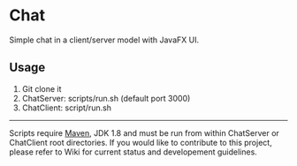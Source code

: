 # Chat
Simple chat in a client/server model with JavaFX UI.

Usage 
-------------------------------------------------
1. Git clone it
2. ChatServer: scripts/run.sh (default port 3000)
3. ChatClient: script/run.sh

-------------------------------------------------
Scripts require [Maven](https://maven.apache.org/), JDK 1.8 and must be run from within ChatServer or ChatClient root directories. If you 
would like to contribute to this project, please refer to Wiki for current status and developement guidelines.
